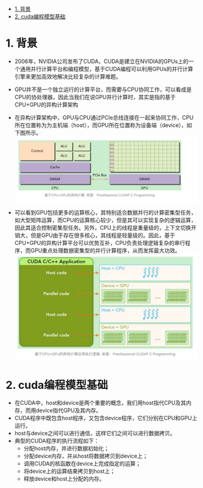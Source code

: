 <!-- TOC -->

- [1. 背景](#1-背景)
- [2. cuda编程模型基础](#2-cuda编程模型基础)

<!-- /TOC -->
# 1. 背景
* 2006年，NVIDIA公司发布了CUDA，CUDA是建立在NVIDIA的GPUs上的一个通用并行计算平台和编程模型，基于CUDA编程可以利用GPUs的并行计算引擎来更加高效地解决比较复杂的计算难题。

* GPU并不是一个独立运行的计算平台，而需要与CPU协同工作，可以看成是CPU的协处理器，因此当我们在说GPU并行计算时，其实是指的基于CPU+GPU的异构计算架构

* 在异构计算架构中，GPU与CPU通过PCIe总线连接在一起来协同工作，CPU所在位置称为为主机端（host），而GPU所在位置称为设备端（device），如下图所示。
![](./images/2019-12-09-14-40-23.png)

* 可以看到GPU包括更多的运算核心，其特别适合数据并行的计算密集型任务，如大型矩阵运算，而CPU的运算核心较少，但是其可以实现复杂的逻辑运算，因此其适合控制密集型任务。另外，CPU上的线程是重量级的，上下文切换开销大，但是GPU由于存在很多核心，其线程是轻量级的。因此，基于CPU+GPU的异构计算平台可以优势互补，CPU负责处理逻辑复杂的串行程序，而GPU重点处理数据密集型的并行计算程序，从而发挥最大功效。
![](./images/2019-12-09-14-42-16.png)


# 2. cuda编程模型基础
* 在CUDA中，host和device是两个重要的概念，我们用host指代CPU及其内存，而用device指代GPU及其内存。
* CUDA程序中既包含host程序，又包含device程序，它们分别在CPU和GPU上运行。
* host与device之间可以进行通信，这样它们之间可以进行数据拷贝。
* 典型的CUDA程序的执行流程如下：
    * 分配host内存，并进行数据初始化；
    * 分配device内存，并从host将数据拷贝到device上；
    * 调用CUDA的核函数在device上完成指定的运算；
    * 将device上的运算结果拷贝到host上；
    * 释放device和host上分配的内存。
